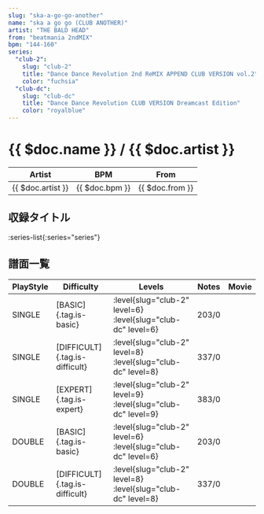 ```yaml
---
slug: "ska-a-go-go-another"
name: "ska a go go (CLUB ANOTHER)"
artist: "THE BALD HEAD"
from: "beatmania 2ndMIX"
bpm: "144-160"
series:
  "club-2":
    slug: "club-2"
    title: "Dance Dance Revolution 2nd ReMIX APPEND CLUB VERSION vol.2"
    color: "fuchsia"
  "club-dc":
    slug: "club-dc"
    title: "Dance Dance Revolution CLUB VERSION Dreamcast Edition"
    color: "royalblue"
---
```


# {{ $doc.name }} / {{ $doc.artist }}

|Artist|BPM|From|
|------|---|----|
|{{ $doc.artist }}|{{ $doc.bpm }}|{{ $doc.from }}|

## 収録タイトル

:series-list{:series="series"}

## 譜面一覧

|PlayStyle|Difficulty|Levels|Notes|Movie|
|---------|----------|------|-----|-----|
|SINGLE|[BASIC]{.tag.is-basic}|:level{slug="club-2" level=6} :level{slug="club-dc" level=6}|203/0||
|SINGLE|[DIFFICULT]{.tag.is-difficult}|:level{slug="club-2" level=8} :level{slug="club-dc" level=8}|337/0||
|SINGLE|[EXPERT]{.tag.is-expert}|:level{slug="club-2" level=9} :level{slug="club-dc" level=9}|383/0||
|DOUBLE|[BASIC]{.tag.is-basic}|:level{slug="club-2" level=6} :level{slug="club-dc" level=6}|203/0||
|DOUBLE|[DIFFICULT]{.tag.is-difficult}|:level{slug="club-2" level=8} :level{slug="club-dc" level=8}|337/0||
